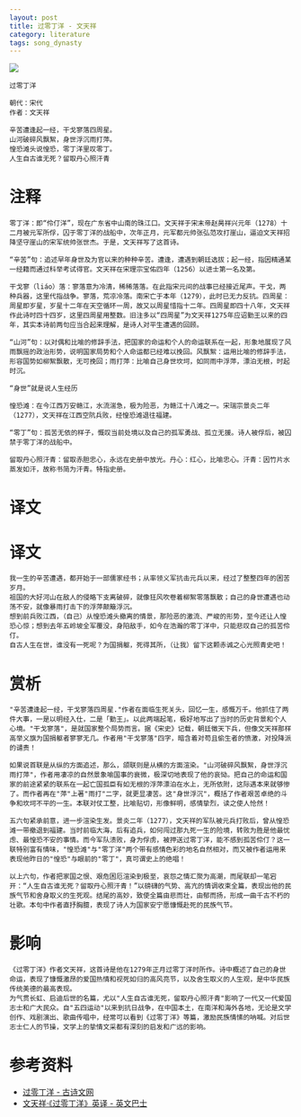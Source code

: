 ```yaml
---
layout: post
title: 过零丁洋 - 文天祥
category: literature
tags: song_dynasty
---
```


![](https://cdn.kelu.org/blog/tags/literature.jpg)

    过零丁洋
    
    朝代：宋代
    作者：文天祥
    
    辛苦遭逢起一经，干戈寥落四周星。
    山河破碎风飘絮，身世浮沉雨打萍。
    惶恐滩头说惶恐，零丁洋里叹零丁。
    人生自古谁无死？留取丹心照汗青

# 注释

    零丁洋：即“伶仃洋”，现在广东省中山南的珠江口。文天祥于宋末帝赵昺祥兴元年（1278）十二月被元军所俘，囚于零丁洋的战船中，次年正月，元军都元帅张弘范攻打崖山，逼迫文天祥招降坚守崖山的宋军统帅张世杰。于是，文天祥写了这首诗。
    
    “辛苦”句：追述早年身世及为官以来的种种辛苦。遭逢，遭遇到朝廷选拔；起一经，指因精通某一经籍而通过科举考试得官。文天祥在宋理宗宝佑四年（1256）以进士第一名及第。
    
    干戈寥（liáo）落：寥落意为冷清，稀稀落落。在此指宋元间的战事已经接近尾声。干戈，两种兵器，这里代指战争。寥落，荒凉冷落。南宋亡于本年（1279），此时已无力反抗。四周星：周星即岁星，岁星十二年在天空循环一周，故又以周星惜指十二年。四周星即四十八年，文天祥作此诗时四十四岁，这里四周星用整数。旧注多以“四周星”为文天祥1275年应诏勤王以来的四年，其实本诗前两句应当合起来理解，是诗人对平生遭遇的回顾。
    
    “山河”句：以对偶和比喻的修辞手法，把国家的命运和个人的命运联系在一起，形象地展现了风雨飘摇的政治形势，说明国家局势和个人命运都已经难以挽回。风飘絮：运用比喻的修辞手法，形容国势如柳絮飘散，无可挽回；雨打萍：比喻自己身世坎坷，如同雨中浮萍，漂泊无根，时起时沉。
    
    “身世”就是说人生经历
    
    惶恐滩：在今江西万安赣江，水流湍急，极为险恶，为赣江十八滩之一。宋瑞宗景炎二年（1277），文天祥在江西空阬兵败，经惶恐滩退往福建。
    
    “零丁”句：孤苦无依的样子，慨叹当前处境以及自己的孤军勇战、孤立无援。诗人被俘后，被囚禁于零丁洋的战船中。
    
    留取丹心照汗青：留取赤胆忠心，永远在史册中放光。丹心：红心，比喻忠心。汗青：因竹片水蒸发如汗，故称书简为汗青。特指史册。
    

# 译文
# 译文

    我一生的辛苦遭遇，都开始于一部儒家经书；从率领义军抗击元兵以来，经过了整整四年的困苦岁月。
    祖国的大好河山在敌人的侵略下支离破碎，就像狂风吹卷着柳絮零落飘散；自己的身世遭遇也动荡不安，就像暴雨打击下的浮萍颠簸浮沉。
    想到前兵败江西，（自己）从惶恐滩头撤离的情景，那险恶的激流、严峻的形势，至今还让人惶恐心惊；想到去年五岭坡全军覆没，身陷敌手，如今在浩瀚的零丁洋中，只能悲叹自己的孤苦伶仃。
    自古人生在世，谁没有一死呢？为国捐躯，死得其所，（让我）留下这颗赤诚之心光照青史吧！

# 赏析

    "辛苦遭逢起一经，干戈寥落四周星."作者在面临生死关头，回忆一生，感慨万千。他抓住了两件大事，一是以明经入仕，二是「勤王」。以此两端起笔，极好地写出了当时的历史背景和个人心境。"干戈寥落"，是就国家整个局势而言。据《宋史》记载，朝廷徵天下兵，但像文天祥那样高举义旗为国捐躯者寥寥无几。作者用"干戈寥落"四字，暗含着对苟且偷生者的愤激，对投降派的谴责！
    
    如果说首联是从纵的方面追述，那么，颌联则是从横的方面渲染。"山河破碎风飘絮，身世浮沉雨打萍"，作者用凄凉的自然景象喻国事的衰微，极深切地表现了他的哀恸。把自己的命运和国家的前途紧紧的联系在一起亡国孤臣有如无根的浮萍漂泊在水上，无所依附，这际遇本来就够惨了。而作者再在"萍"上著"雨打"二字，就更显凄苦。这"身世浮沉"，概括了作者艰苦卓绝的斗争和坎坷不平的一生。本联对仗工整，比喻贴切，形像鲜明，感情挚烈，读之使人怆然！
    
    五六句紧承前意，进一步渲染生发。景炎二年（1277），文天祥的军队被元兵打败后，曾从惶恐滩一带撤退到福建。当时前临大海，后有追兵，如何闯过那九死一生的险境，转败为胜是他最忧虑、最惶恐不安的事情。而今军队溃败，身为俘虏，被押送过零丁洋，能不感到孤苦伶仃？这一联特别富有情味，"惶恐滩"与"零丁洋"两个带有感情色彩的地名自然相对，而又被作者运用来表现他昨日的"惶恐"与眼前的"零丁"，真可谓史上的绝唱！
    
    以上六句，作者把家国之恨、艰危困厄渲染到极至，哀怨之情汇聚为高潮，而尾联却一笔宕开：“人生自古谁无死？留取丹心照汗青！”以磅礴的气势、高亢的情调收束全篇，表现出他的民族气节和舍身取义的生死观。结尾的高妙，致使全篇由悲而壮，由郁而扬，形成一曲千古不朽的壮歌。本句中作者直抒胸臆，表现了诗人为国家安宁愿慷慨赴死的民族气节。

# 影响

    《过零丁洋》作者文天祥，这首诗是他在1279年正月过零丁洋时所作。诗中概述了自己的身世命运，表现了慷慨激昂的爱国热情和视死如归的高风亮节，以及舍生取义的人生观，是中华民族传统美德的最高表现。
    为气贯长虹、启迪后世的名篇，尤以"人生自古谁无死，留取丹心照汗青"影响了一代又一代爱国志士和广大民众。自"五四运动"以来到抗日战争，在中国本土，在南洋和海外各地，无论是文学创作、戏剧演出、歌曲传唱中，经常可以看到《过零丁洋》等篇，激励民族情愫的呐喊。对后世志士仁人的节操，文学上的挚情文采都有深刻的启发和广远的影响。

# 参考资料

* [过零丁洋 - 古诗文网](http://www.gushiwen.org/GuShiWen_5e952833f6.aspx)
* [文天祥·《过零丁洋》英译 - 英文巴士](http://www.en84.com/dianji/shi/201204/00009789.html)

